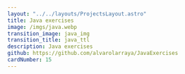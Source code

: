 ```yaml
---
layout: "../../layouts/ProjectsLayout.astro"
title: Java exercises
image: /imgs/java.webp
transition_image: java_img
transition_title: java_ttl
description: Java exercises
github: https://github.com/alvarolarraya/JavaExercises
cardNumber: 15
---
```








<link href='https://fonts.googleapis.com/css?family=Caveat' rel='stylesheet'>
<style>
  .projectTitles{
    text-align: center;
    font-size: 6rem;
    display: block;
    margin: 0 auto;
    width: 70%;   
    line-height: 4rem; 
    font-family: "Caveat";
    padding-bottom:2vh;
    margin-bottom:4vh;
    border-bottom: 3px rgb(var(--accent)) dashed;
  }
  p{
    text-align: center;
    font-size: 3rem;
    display: block;
    margin: 0 auto;
    width: 70%;   
    line-height: 4rem; 
    font-family: "Caveat";
  }
  b{
    font-size: 4rem;
    background-color: #2E2E2E;
  }
  div{
    margin-bottom:15vh;
  }
  #playLink{
    text-align: center;
    font-size: 10rem;
    display: block;
    margin: 0 auto;
    width: 70%;   
    text-decoration: none;
    animation: hithere 2.5s infinite;
  }
  @keyframes hithere {
    30% { transform: scale(1.2); }
    40%, 60% { transform: rotate(-20deg) scale(1.2); }
    50% { transform: rotate(20deg) scale(1.2); }
    70% { transform: rotate(0deg) scale(1.2); }
    100% { transform: scale(1); }
  }
</style>